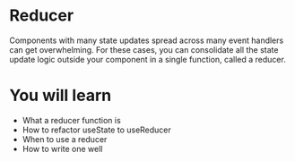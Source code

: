 # Reducer

Components with many state updates spread across many event handlers can get overwhelming. For these cases, you can consolidate all the state update logic outside your component in a single function, called a reducer.

# You will learn
  
  - What a reducer function is
  - How to refactor useState to useReducer
  - When to use a reducer
  - How to write one well


